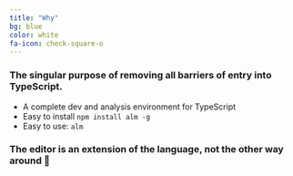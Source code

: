 ```yaml
---
title: "Why"
bg: blue
color: white
fa-icon: check-square-o
---
```


### The singular purpose of removing all barriers of entry into TypeScript.

* A complete dev and analysis environment for TypeScript
* Easy to install `npm install alm -g`
* Easy to use: `alm`

### The editor is an extension of the language, not the other way around 🌹
